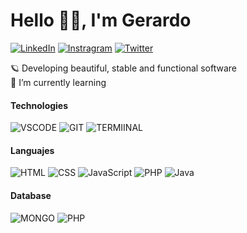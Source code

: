 # Hello 👋🏼, I'm Gerardo

[![LinkedIn](https://img.shields.io/badge/LinkedIn-0A66C2.svg?style=for-the-badge&logo=LinkedIn&logoColor=white)](https://www.linkedin.com/in/grardocaycho/)
[![Instragram](https://img.shields.io/badge/instagram-%ff5851db.svg?color=f02b9a&style=for-the-badge&logo=instagram&logoColor=white)](https://www.instagram.com/withoutnicks/)
[![Twitter](https://img.shields.io/badge/Twitter-000000?style=for-the-badge&logo=Twitter&logoColor=white)](https://twitter.com/potherr_)

🪐 Developing beautiful, stable and functional software</br>
🌱 I’m currently learning</br>

#### **Technologies**
![VSCODE](https://img.shields.io/badge/VSCode-007ACC.svg?style=for-the-badge&logo=Visual-Studio-Code&logoColor=white) ![GIT](https://img.shields.io/badge/Git-F05032.svg?style=for-the-badge&logo=Git&logoColor=white) ![TERMIINAL](https://img.shields.io/badge/Terminal-4D4D4D.svg?style=for-the-badge&logo=Windows-Terminal&logoColor=white)
####  **Languajes**
![HTML](https://img.shields.io/badge/HTML5-E34F26.svg?style=for-the-badge&logo=HTML5&logoColor=white) ![CSS](https://img.shields.io/badge/CSS3-1572B6.svg?style=for-the-badge&logo=CSS3&logoColor=white) ![JavaScript](https://img.shields.io/badge/JavaScript-F7DF1E.svg?style=for-the-badge&logo=JavaScript&logoColor=black) ![PHP](https://img.shields.io/badge/PHP-777BB4.svg?style=for-the-badge&logo=PHP&logoColor=white) ![Java](https://img.shields.io/badge/java-%23ED8B00.svg?style=for-the-badge&logo=CoffeeScript&logoColor=white)

#### **Database**
![MONGO](https://img.shields.io/badge/MongoDB-47A248.svg?style=for-the-badge&logo=MongoDB&logoColor=white) ![PHP](https://img.shields.io/badge/MySQL-4479A1.svg?style=for-the-badge&logo=MySQL&logoColor=white)
